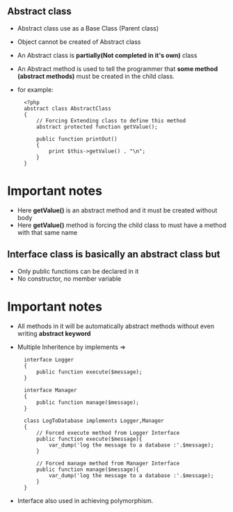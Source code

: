 ## Abstract class

- Abstract class use as a Base Class (Parent class)
- Object cannot be created of Abstract class
- An Abstract class is **partially(Not completed in it's own)** class
- An Abstract method is used to tell the programmer that **some method (abstract methods)** must be created in the child class.
- for example: 

		<?php
		abstract class AbstractClass
		{
		    // Forcing Extending class to define this method
		    abstract protected function getValue();

		    public function printOut() 
		    {
		        print $this->getValue() . "\n";
		    }
		}

# Important notes
- Here **getValue()** is an abstract method and it must be created without body
- Here **getValue()** method is forcing the child class to must have a method with that same name

## Interface class is basically an abstract class but

- Only public functions can be declared in it
- No constructor, no member variable


# Important notes
- All methods in it will be automatically abstract methods without even writing **abstract keyword**
- Multiple Inheritence by implements =>

		interface Logger 
		{
		    public function execute($message);
		}

		interface Manager 
		{
		    public function manage($message);
		}
		
		class LogToDatabase implements Logger,Manager 
		{
		    // Forced execute method from Logger Interface
		    public function execute($message){
		        var_dump('log the message to a database :'.$message);
		    }

		    // Forced manage method from Manager Interface
		    public function manage($message){
		        var_dump('log the message to a database :'.$message);
		    }
		}
- Interface also used in achieving polymorphism.

